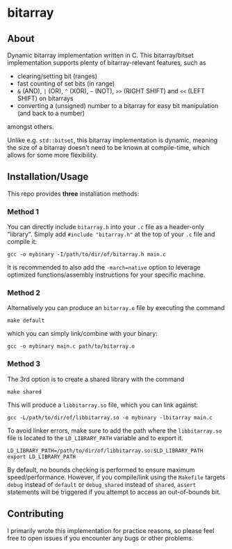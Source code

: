 # bitarray

## About

Dynamic bitarray implementation written in C.
This bitarray/bitset implementation supports plenty of bitarray-relevant features, such as 
- clearing/setting bit (ranges)
- fast counting of set bits (in range)
- `&` (AND), `|` (OR), `^` (XOR), `~` (NOT), `>>` (RIGHT SHIFT) and `<<` (LEFT SHIFT) on bitarrays
- converting a (unsigned) number to a bitarray for easy bit manipulation (and back to a number)

amongst others.

Unlike e.g. `std::bitset`, this bitarray implementation is dynamic, meaning the size of a bitarray doesn't need to be known at compile-time, which allows for some more flexibility.

## Installation/Usage

This repo provides **three** installation methods:

### Method 1

You can directly include `bitarray.h` into your `.c` file as a header-only "library". Simply add `#include "bitarray.h"` at the top of your `.c` file and compile it:

```
gcc -o mybinary -I/path/to/dir/of/bitarray.h main.c
```

It is recommended to also add the `-march=native` option to leverage optimized functions/assembly instructions for your specific machine.

### Method 2

Alternatively you can produce an `bitarray.o` file  by executing the command

```
make default
```

which you can simply link/combine with your binary:

```
gcc -o mybinary main.c path/to/bitarray.o
```

### Method 3

The 3rd option is to create a shared library with the command

```
make shared
```

This will produce a `libbitarray.so` file, which you can link against:

```
gcc -L/path/to/dir/of/libbitarray.so -o mybinary -lbitarray main.c
```

To avoid linker errors, make sure to add the path where the `libbitarray.so` file is located to the `LD_LIBRARY_PATH` variable and to export it.

```
LD_LIBRARY_PATH=/path/to/dir/of/libbitarray.so:$LD_LIBRARY_PATH
export LD_LIBRARY_PATH
```

By default, no bounds checking is performed to ensure maximum speed/performance. However, if you compile/link using the `Makefile` targets `debug` instead of `default` or `debug_shared` instead of `shared`, `assert` statements will be triggered if you attempt to access an out-of-bounds bit.

## Contributing

I primarily wrote this implementation for practice reasons, so please feel free to open issues if you encounter any bugs or other problems. 

